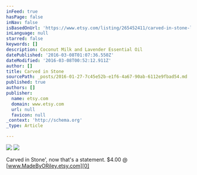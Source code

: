 ```yaml
---
inFeed: true
hasPage: false
inNav: false
isBasedOnUrl: 'https://www.etsy.com/listing/265452411/carved-in-stone-luxury-handmade-soap-for?ref=related-0'
inLanguage: null
starred: false
keywords: []
description: Coconut Milk and Lavender Essential Oil
datePublished: '2016-03-08T01:07:36.550Z'
dateModified: '2016-03-08T00:52:12.911Z'
author: []
title: Carved in Stone
sourcePath: _posts/2016-01-27-7c45e52b-e1f6-4a67-90ab-6112e9fbad54.md
published: true
authors: []
publisher:
  name: etsy.com
  domain: www.etsy.com
  url: null
  favicon: null
_context: 'http://schema.org'
_type: Article

---
```

![](https://the-grid-user-content.s3-us-west-2.amazonaws.com/2d8c63dc-c4e3-4562-9e4f-0955ba2f588d.jpg)
![](https://the-grid-user-content.s3-us-west-2.amazonaws.com/1911b7d7-512d-444e-9c4f-a2bbcad7cdb6.jpg)

Carved in Stone', now that's a statement. $4.00 @ [www.MadeByORiley.etsy.com][0]

[0]: https://www.etsy.com/listing/265452411/carved-in-stone-white-marble-luxury?ref=shop_home_active_8